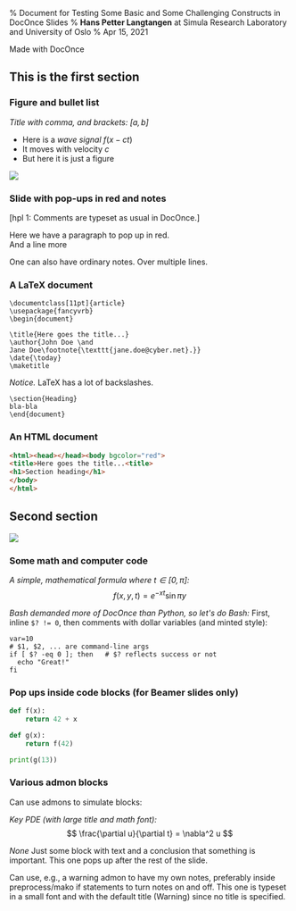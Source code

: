 % Document for Testing Some Basic and Some Challenging Constructs in DocOnce Slides
% **Hans Petter Langtangen** at Simula Research Laboratory and University of Oslo
% Apr 15, 2021

Made with DocOnce



<!-- !split -->
## This is the first section
<!-- Short title: First -->

<!-- !split -->
### Figure and bullet list

<!-- !bslidecell 00  0.60 -->
<!-- !bpop -->
*Title with comma, and brackets: $[a,b]$* 
  * Here is a *wave signal* $f(x-ct)$
  * It moves with velocity $c$
  * But here it is just a figure


<!-- !epop -->
<!-- !eslidecell -->

<!-- !bslidecell 01 -->
<!-- <img src="testfigs/wave1D.png" width=300> -->
![](testfigs/wave1D.png)


<!-- !eslidecell -->

<!-- !split -->
### Slide with pop-ups in red and notes

[hpl 1: Comments are typeset as usual in DocOnce.]

<!-- !bpop highlight-red -->
Here we have a paragraph to pop up in red.<br />
And a line more
<!-- !epop -->

<!-- !bnotes -->
One can also have ordinary notes.
Over multiple lines.
<!-- !enotes -->

<!-- !split -->
### A LaTeX document

<!-- !bpop -->

```
\documentclass[11pt]{article}
\usepackage{fancyvrb}
\begin{document}

\title{Here goes the title...}
\author{John Doe \and
Jane Doe\footnote{\texttt{jane.doe@cyber.net}.}}
\date{\today}
\maketitle
```

<!-- !epop -->

<!-- !bpop -->
*Notice.* 
LaTeX has a lot of backslashes.


<!-- !epop -->

<!-- !bpop -->

```
\section{Heading}
bla-bla
\end{document}
```

<!-- !epop -->

<!-- !split -->
### An HTML document


```html
<html><head></head><body bgcolor="red">
<title>Here goes the title...<title>
<h1>Section heading</h1>
</body>
</html>
```

<!-- !split -->
## Second section

<!-- <img src="testfigs/wave1D.png" width=600> -->
![](testfigs/wave1D.png)



<!-- !split -->
### Some math and computer code

*A simple, mathematical formula where $t\in [0,\pi]$:* 
$$
 f(x,y,t) = e^{-xt}\sin\pi y 
$$



*Bash demanded more of DocOnce than Python, so let's do Bash:* 
First, inline `$? != 0`, then comments with dollar variables (and minted
style):


```shell
var=10
# $1, $2, ... are command-line args
if [ $? -eq 0 ]; then   # $? reflects success or not
  echo "Great!"
fi
```



<!-- !split -->
### Pop ups inside code blocks (for Beamer slides only)


```python
def f(x):
    return 42 + x

def g(x):
    return f(42)

print(g(13))
```

<!-- !split -->
### Various admon blocks

Can use admons to simulate blocks:

<!-- !bpop -->
*Key PDE (with large title and math font):* 
$$
 \frac{\partial u}{\partial t} = \nabla^2 u 
$$


<!-- !epop -->

<!-- !bpop -->
*None* 
Just some block with text and a conclusion that something is important.
This one pops up after the rest of the slide.


<!-- !epop -->

<!-- !bpop -->
Can use, e.g., a warning admon to have my own notes, preferably
inside preprocess/mako if statements to turn notes on and off.
This one is typeset in a small font and with the default
title (Warning) since no title is specified.


<!-- !epop -->

